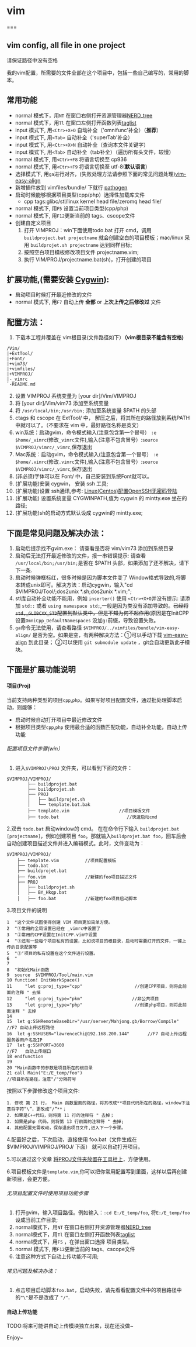 # vim
===

vim config, all file in one project
------------------------------------
请保证路径中没有空格

我的vim配置，所需要的文件全部在这个项目中，包括一些自己编写的，常用的脚本。

## 常用功能
- normal 模式下，用``NT`` 在窗口右侧打开资源管理器[NERD_tree](http://www.vim.org/scripts/script.php?script_id=1658)
- normal 模式下，用`Tl` 在窗口左侧打开函数列表[taglist](http://www.vim.org/scripts/script.php?script_id=273)
- input 模式下, 用``<Ctr>+X+O`` 自动补全（'omnifunc'补全）（**推荐**）
- input 模式下, 用``<Tab>`` 自动补全（'superTab'补全）
- input 模式下, 用``<Ctr>+X+N`` 自动补全（查询本文件关键字）
- input 模式下, 用``<Tab>`` 自动补全（tab补全）（遍历所有头文件，较慢）
- normal 模式下, 用``<Ctr>+F8`` 将语言切换至 cp936 
- normal 模式下, 用``<Ctr>+F9`` 将语言切换至 utf-8(**默认语言**） 
- 选择模式下, 用``ga``进行对齐，(失败处理方法请参照下面的常见问题处理)[vim-easy-align](http://www.vim.org/scripts/script.php?script_id=4520)
- 新增插件放到 vimfiles/bundle/ 下就行 [pathogen](http://www.vim.org/scripts/script.php?script_id=2332) 
- 启动时候能够根据项目类型(cpp/php）选择性加载库文件
    - cpp tags:glibc/stl/linux kernel head file/zeromq head file/
- normal 模式下, 用``F5`` 设置当前项目类型(cpp/php)
- normal 模式下, 用``F12``更新当前的 tags、cscope文件
- 创建自定义项目
    1. 打开 VIMPROJ：win下面使用todo.bat 打开 cmd，调用 ``buildproject.bat projectname`` 就会创建空白的项目模板；mac/linux 采用 ``buildprojet.sh projectname`` 达到同样目标;
    2. 按照空白项目模板修改项目文件 projectname.vim;
    3. 执行 VIM/PROJ/projectname.bat(sh)，打开创建的项目

## 扩展功能,(需要安装 [Cygwin](https://www.cygwin.com/])):
- 启动项目时候打开最近修改的文件
- normal 模式下, 用``F7`` 自动上传 **全部** or **上次上传之后修改过** 文件

## 配置方法：
1. 下载本工程并覆盖在 vim根目录(文件路径如下）**（vim根目录不能含有空格)**
```
/Vim/
|+ExtTool/
|+Font/
|+vim73/
|+vimfiles/
|+VIMPROJ/
|-_vimrc
`-README.md
```

2. 设置 VIMPROJ 系统变量为 [your dir]/Vim/VIMPROJ 
3. 将 [your dir]/Vim/vim73 添加至系统变量
4. 将 ``/usr/local/bin;/usr/bin;`` 添加至系统变量 $PATH 的头部
6. ctags 和 cscope 在 ExtTool/ 中， 解压之后，将其所在的路径放到系统PATH中就可以了。（不要求在 vim 中，最好路径名称是英文）
7. win系统：启动gvim，命令模式输入(注意包含第一个冒号） ``:e $home/_vimrc``(修改``_vimrc``文件),输入(注意不包含冒号）:``source $VIMPROJ/vimrc/_vimrc``,保存退出
8. Mac系统：启动gvim，命令模式输入(注意包含第一个冒号） ``:e $home/.vimrc``(修改``.vimrc``文件),输入(注意不包含冒号）:``source $VIMPROJ/vimrc/_vimrc``,保存退出
9. (非必须)字体可以在 Font/ 中，自己安装到系统Font就可以。
10. (扩展功能)安装 cygwin， 安装 ssh 工具;
11. (扩展功能)设置 ssh通讯,参考: [Linux(Centos)配置OpenSSH无密码登陆](http://sjsky.iteye.com/blog/1123184)
12. (扩展功能) 设置系统变量 CYGWINPATH,值为 cygwin 的 mintty.exe 坐在的路径;
13. (扩展功能)sh的启动方式默认设成 cygwin的 mintty.exe;

## 下面是常见问题及解决办法：
1. 启动后提示找不gvim.exe： 请查看是否将 vim/vim73 添加到系统目录
2. 启动后无法打开最近修改的文件，报一串错误提示: 请查看 ``/usr/local/bin;/usr/bin;``是否在 $PATH 头部，如果添加了还不解决，请下下一条.
3. 启动时候弹框标红，很多时候是因为脚本文件变了 Window格式导致的,将脚本转成unix即可。解决方法：启动cygwin，输入"cd $VIMPROJ/Tool/;dos2unix *.sh;dos2unix *.vim;";
3. stl库自动补全功能不能用，例如 ``inserter()`` 使用 ``<Ctr>+X+O``并没有提示:  请添加 ``std::`` 或者 ``using namespace std;``,一般是因为类没有添加导致的。~~已经将 ``std,_GLIBCXX_STD``配置到默认类中，但是不知为何不起作用~~(原因是在InitCPP设置``OmniCpp_DefaultNamespaces`` 没加``g:``前缀，导致设置失败。
4. ``ga``命令无法使用，请查看路径 ``$VIMPROJ/../vimfiles/bundle/vim-easy-align/`` 是否为空。如果是空，有两种解决方法：①可以手动下载 [vim-easy-align](http://www.vim.org/scripts/script.php?script_id=4520) 到此目录； ②可以使用 ``git submodule update`` ，git会自动更新此子模块。



## 下面是扩展功能说明
#### 项目(Proj)
当前支持两种类型的项目``cpp``,``php``。如果写好项目配置文件，通过批处理脚本启动，则能够：
- 启动时候自动打开项目中最近修改文件
- 根据项目类型``cpp``,``php`` 使用最合适的函数匹配功能，自动补全功能，自动上传功能

###### 配置项目文件步骤(win）
1. 进入``$VIMPROJ\PROJ`` 文件夹，可以看到下面的文件：
```
$VIMPROJ/VIMPROJ/
        ├── buildprojet.bat
        ├── buildprojet.sh
        ├── PROJ
        │   ├── buildprojet.sh
        │   └── template.bat.bak
        ├── template.vim                   //项目模板文件
        ├── todo.bat                          //快速启动cmd
```

2.双击 ``todo.bat`` 启动window的 cmd。 在在命令行下输入 ``buildprojet.bat [projectname]``，例如创建项目 ``foo``。那就输入``buildprojet.bat foo``，回车后会自动创建项目描述文件并进入编辑模式。此时，文件变动为：
```
$VIMPROJ/VIMPROJ/
    ├── template.vim          //项目配置模板
    ├── todo.bat               
    ├── buildprojet.bat      
    ├── foo.vim               //新建的foo项目描述文件
    ├── PROJ
    │   ├── buildprojet.sh
    │   ├── BY_Hkqp.bat
    │   ├── foo.bat           //新建的foo项目启动脚本

```
3.项目文件的说明
```
1  "这个文件试图使得创建 VIM 项目更加简单方便。
2  "①常用的全局设置已经在 _vimrc中设置了
3  "②常用的CPP设置在InitCPP.vim中设置
4  "③还有一些每个项目私有的设置，比如说项目的根目录，启动时需要打开的文件，一键上传的目录配置等
5  "③‘项目的私有设置在这个文件进行设置。
6  "
7  
8  "初始化Main函数
9  source  $VIMPROJ/Tool/main.vim
10 function! InitWorkSpace()
11     "let g:proj_type="cpp"                    //创建CPP项目，则将此前面的注释 " 去掉
12     "let g:proj_type="pkm"                   //非公共项目
13     "let g:proj_type="php"                    //创建php项目，则将此前面注释 " 去掉
14 
15 	let g:SSHRemoteBaseDir="/usr/server/Mahjong.gb/Borrow/Compile"        //F7 自动上传远程路径
16 	let g:SSHUSER="lawrenceChi@192.168.200.144"       //F7 自动上传远程服务器用户名及IP
17 	let g:SSHPORT=3600                                                 //F7   自动上传端口
18 endfunction
19 
20 "Main函数中的参数是项目所在的根目录
21 call Main("E:/E_temp/foo")                                                   //项目所在路径，注意"/"分隔符号

```
按照以下步骤修改这个项目文件:

    1. 修改 第 21 行， Main 函数里面的路径，将其改成**项目代码所在的路径，window下注意将字符“\”，更改成“/”**；
    2. 如果是C++代码，则将第 11 行的注释符 " 去掉；
    3. 如果是php 代码，则将第 13 行前面的注释符 " 去掉;
    4. 其他配置无需改动，保存退出项目文件,进入下一个步骤。

4.配置好之后，下次启动，直接使用 foo.bat（文件生成在 $VIMPROJ/VIMPROJ/PROJ/ 下面） 就可以自动打开项目。

5.可以通过这个文章 [将PROJ文件夹放置在工具栏上](http://jingyan.baidu.com/article/91f5db1b3fcb981c7f05e3c9.html)，方便使用。

6.项目模板文件是``template.vim``,你可以把你常用配置写到里面，这样以后再创建新项目，会更方便。

###### 无项目配置文件时使用项目功能步骤
1. 打开gvim，输入项目路径。例如输入：``:cd E:/E_temp/foo``, 将``E:/E_temp/foo``设成当前工作目录;
2. normal模式下，用``NT`` 在窗口右侧打开资源管理器[NERD_tree](http://www.vim.org/scripts/script.php?script_id=1658)
3. normal模式下，用`Tl` 在窗口左侧打开函数列表[taglist](http://www.vim.org/scripts/script.php?script_id=273)
4. normal模式下，用``F5`` ，在弹出窗口选择 项目类型。
5. normal 模式下, 用``F12``更新当前的 tags、cscope文件
6. 注意这种方式下自动上传功能不可用;

###### 常见问题及解决办法：
1. 点击项目启动脚本``foo.bat``，启动失败，请先看看配置文件中的项目路径中的``"\"``是不是改成了 ``"/"``.

#### 自动上传功能
TODO:将来可能讲自动上传模块独立出来，现在还没做~


Enjoy~




